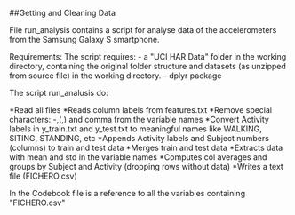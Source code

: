 ##Getting and Cleaning Data

File run_analysis contains a script for analyse data of the accelerometers from the Samsung Galaxy S smartphone.

Requirements: The script requires: - a "UCI HAR Data" folder in the working directory, containing the original folder structure and datasets (as unzipped from source file) in the working directory. - dplyr package 

The script run_analusis do:

*Read all files
*Reads column labels from features.txt
*Remove special characters: -,(,) and comma from the variable names
*Convert Activity labels in y_train.txt and y_test.txt to meaningful names like WALKING, SITING, STANDING, etc
*Appends Activity labels and Subject numbers (columns) to train and test data
*Merges train and test data
*Extracts data with mean and std in the variable names
*Computes col averages and groups by Subject and Activity (dropping rows without data)
*Writes a text file (FICHERO.csv) 

In the Codebook file is a reference to all the variables containing "FICHERO.csv"


